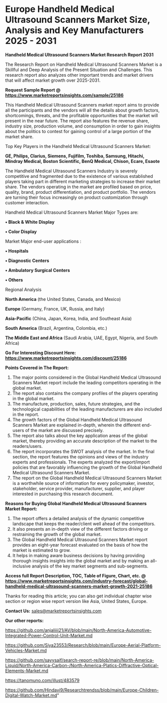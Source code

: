 # Europe Handheld Medical Ultrasound Scanners Market Size, Analysis and Key Manufacturers 2025 - 2031

<strong>Handheld Medical Ultrasound Scanners Market Research Report 2031</strong>

The Research Report on Handheld Medical Ultrasound Scanners Market is a Skillful and Deep Analysis of the Present Situation and Challenges. This research report also analyzes other important trends and market drivers that will affect market growth over 2025-2031.

<strong>Request Sample Report @ <a href=https://www.marketreportsinsights.com/sample/25186>https://www.marketreportsinsights.com/sample/25186</a></strong>

This Handheld Medical Ultrasound Scanners market report aims to provide all the participants and the vendors will all the details about growth factors, shortcomings, threats, and the profitable opportunities that the market will present in the near future. The report also features the revenue share, industry size, production volume, and consumption in order to gain insights about the politics to contest for gaining control of a large portion of the market share.

Top Key Players in the Handheld Medical Ultrasound Scanners Market:

<strong>GE, Philips, Clarius, Siemens, Fujifilm, Toshiba, Samsung, Hitachi, Mindray Medical, Boston Scientific, BenQ Medical, Chison, Ecare, Esaote</strong>

The Handheld Medical Ultrasound Scanners Industry is severely competitive and fragmented due to the existence of various established players taking part in different marketing strategies to increase their market share. The vendors operating in the market are profiled based on price, quality, brand, product differentiation, and product portfolio. The vendors are turning their focus increasingly on product customization through customer interaction.

Handheld Medical Ultrasound Scanners Market Major Types are:

<strong>• Black & White Display

• Color Display</strong>

Market Major end-user applications :

<strong>• Hospitals

• Diagnostic Centers

• Ambulatory Surgical Centers

• Others</strong>

Regional Analysis

</u><strong><b>North America</b></strong> (the United States, Canada, and Mexico)

<strong><b>Europe </b></strong>(Germany, France, UK, Russia, and Italy)

<strong><b>Asia-Pacific</b></strong> (China, Japan, Korea, India, and Southeast Asia)

<strong><b>South America</b></strong> (Brazil, Argentina, Colombia, etc.)

<strong><b>The Middle East and Africa</b></strong> (Saudi Arabia, UAE, Egypt, Nigeria, and South Africa)

<strong>Go For Interesting Discount Here: <a href=https://www.marketreportsinsights.com/discount/25186>https://www.marketreportsinsights.com/discount/25186</a></strong>

<strong>Points Covered in The Report:</strong>
<ol>
  <li>The major points considered in the Global Handheld Medical Ultrasound Scanners Market report include the leading competitors operating in the global market.</li>
  <li>The report also contains the company profiles of the players operating in the global market.</li>
  <li>The manufacture, production, sales, future strategies, and the technological capabilities of the leading manufacturers are also included in the report.</li>
  <li>The growth factors of the Global Handheld Medical Ultrasound Scanners Market are explained in-depth, wherein the different end-users of the market are discussed precisely.</li>
  <li>The report also talks about the key application areas of the global market, thereby providing an accurate description of the market to the readers/users.</li>
  <li>The report incorporates the SWOT analysis of the market. In the final section, the report features the opinions and views of the industry experts and professionals. The experts analyzed the export/import policies that are favorably influencing the growth of the Global Handheld Medical Ultrasound Scanners Market.</li>
  <li>The report on the Global Handheld Medical Ultrasound Scanners Market is a worthwhile source of information for every policymaker, investor, stakeholder, service provider, manufacturer, supplier, and player interested in purchasing this research document.</li>
</ol>
<strong>Reasons for Buying Global Handheld Medical Ultrasound Scanners Market Report:</strong>

<ol>
  <li>The report offers a detailed analysis of the dynamic competitive landscape that keeps the reader/client well ahead of the competitors.</li>
  <li>It also presents an in-depth view of the different factors driving or restraining the growth of the global market.</li>
  <li>The Global Handheld Medical Ultrasound Scanners Market report provides an eight-year forecast evaluated on the basis of how the market is estimated to grow.</li>
  <li>It helps in making aware business decisions by having providing thorough insights insights into the global market and by making an all-inclusive analysis of the key market segments and sub-segments.</li>
</ol>
<strong>Access full Report Description, TOC, Table of Figure, Chart, etc. @ <a href=https://www.marketreportsinsights.com/industry-forecast/global-handheld-medical-ultrasound-scanners-market-growth-2021-25186>https://www.marketreportsinsights.com/industry-forecast/global-handheld-medical-ultrasound-scanners-market-growth-2021-25186</a></strong>


Thanks for reading this article; you can also get individual chapter wise section or region wise report version like Asia, United States, Europe.

<strong>Contact Us:</strong>
sales@marketreportsinsights.com

<strong>Our other reports:</strong>

<a href=https://github.com/anjaliiii21/AV/blob/main/North-America-Automotive-Integrated-Power-Control-Unit-Market.md>https://github.com/anjaliiii21/AV/blob/main/North-America-Automotive-Integrated-Power-Control-Unit-Market.md</a>

<a href=https://github.com/Siya23553/Research/blob/main/Europe-Aerial-Platform-Vehicles-Market.md>https://github.com/Siya23553/Research/blob/main/Europe-Aerial-Platform-Vehicles-Market.md</a>

<a href=https://github.com/sayysaif/search-report-re/blob/main/North-America-Liquid/North-America-Carbon-/North-America-Platics-Diffractive-Optical-Elements-Market.md>https://github.com/sayysaif/search-report-re/blob/main/North-America-Liquid/North-America-Carbon-/North-America-Platics-Diffractive-Optical-Elements-Market.md</a>

<a href=https://tanomuno.com/illust/483579>https://tanomuno.com/illust/483579</a>

<a href=https://github.com/Hindavi9/Researchtrendss/blob/main/Europe-Children-Digital-Watch-Market.md>https://github.com/Hindavi9/Researchtrendss/blob/main/Europe-Children-Digital-Watch-Market.md</a>"
